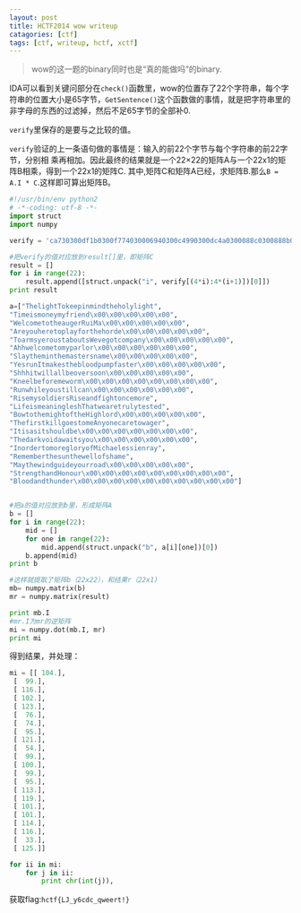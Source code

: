 ```yaml
---
layout: post
title: HCTF2014 wow writeup
catagories: [ctf]
tags: [ctf, writeup, hctf, xctf]
---
```

> wow的这一题的binary同时也是“真的能做吗”的binary.


IDA可以看到关键问部分在`check()`函数里，wow的位置存了22个字符串，每个字符串的位置大小是65字节，`GetSentence()`这个函数做的事情，就是把字符串里的非字母的东西的过滤掉，然后不足65字节的全部补0.

`verify`里保存的是要与之比较的值。

`verify`验证的上一条语句做的事情是：输入的前22个字节与每个字符串的前22字节，分别相
乘再相加。因此最终的结果就是一个22×22的矩阵A与一个22x1的矩阵B相乘，得到一个22x1的矩阵C.
其中,矩阵C和矩阵A已经，求矩阵B.那么`B = A.I * C`.这样即可算出矩阵B。

```python
#!/usr/bin/env python2
# -*-coding: utf-8 -*-
import struct
import numpy

verify = 'ca730300df1b0300f774030006940300c4990300dc4a0300088c0300888b0300608a030068b5020071240300ea7d0300976f0300e47803000687030010900200234c0300f88e0300298e03005e920300fcb502004e580200'.decode("hex")

#把verify的值对应放到result[]里，即矩阵C
result = []
for i in range(22):
    result.append([struct.unpack("i", verify[(4*i):4*(i+1)])[0]])
print result

a=["ThelightTokeepinmindtheholylight",
"Timeismoneymyfriend\x00\x00\x00\x00\x00",
"WelcometotheaugerRuiMa\x00\x00\x00\x00\x00",
"Areyouheretoplayforthehorde\x00\x00\x00\x00\x00",
"ToarmsyeroustaboutsWevegotcompany\x00\x00\x00\x00\x00",
"Ahhwelcometomyparlor\x00\x00\x00\x00\x00\x00",
"Slaytheminthemastersname\x00\x00\x00\x00\x00",
"YesrunItmakesthebloodpumpfaster\x00\x00\x00\x00\x00",
"Shhhitwillallbeoversoon\x00\x00\x00\x00\x00",
"Kneelbeforemeworm\x00\x00\x00\x00\x00\x00\x00\x00",
"Runwhileyoustillcan\x00\x00\x00\x00\x00\x00",
"RisemysoldiersRiseandfightoncemore",
"LifeismeaningleshThatwearetrulytested",
"BowtothemightoftheHighlord\x00\x00\x00\x00\x00",
"ThefirstkillgoestomeAnyonecaretowager",
"Itisasitshouldbe\x00\x00\x00\x00\x00\x00\x00",
"Thedarkvoidawaitsyou\x00\x00\x00\x00\x00\x00",
"InordertomoregloryofMichaelessienray",
"Rememberthesunthewellofshame",
"Maythewindguideyourroad\x00\x00\x00\x00\x00",
"StrengthandHonour\x00\x00\x00\x00\x00\x00\x00\x00\x00",
"Bloodandthunder\x00\x00\x00\x00\x00\x00\x00\x00\x00\x00"]


#把a的值对应放到b里，形成矩阵A
b = []
for i in range(22):
    mid = []
    for one in range(22):
        mid.append(struct.unpack("b", a[i][one])[0])
    b.append(mid)
print b

#这样就提取了矩阵b（22x22），和结果r（22x1)
mb= numpy.matrix(b)
mr = numpy.matrix(result)

print mb.I
#mr.I为mr的逆矩阵
mi = numpy.dot(mb.I, mr)
print mi
```

得到结果，并处理：

```python
mi = [[ 104.],
 [  99.],
 [ 116.],
 [ 102.],
 [ 123.],
 [  76.],
 [  74.],
 [  95.],
 [ 121.],
 [  54.],
 [  99.],
 [ 100.],
 [  99.],
 [  95.],
 [ 113.],
 [ 119.],
 [ 101.],
 [ 101.],
 [ 114.],
 [ 116.],
 [  33.],
 [ 125.]]

for ii in mi:
    for j in ii:
        print chr(int(j)),
```

获取flag:`hctf{LJ_y6cdc_qweert!}`


